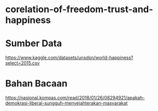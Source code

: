 # corelation-of-freedom-trust-and-happiness

# Sumber Data

https://www.kaggle.com/datasets/unsdsn/world-happiness?select=2015.csv

# Bahan Bacaan

https://nasional.kompas.com/read/2018/01/26/08294921/apakah-demokrasi-liberal-sungguh-menyejahterakan-masyarakat
